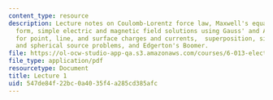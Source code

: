 ```yaml
---
content_type: resource
description: Lecture notes on Coulomb-Lorentz force law, Maxwell's equations in integral
  form, simple electric and magnetic field solutions using Gauss' and Ampere's laws
  for point, line, and surface charges and currents,  superposition, simple cylindrical
  and spherical source problems, and Edgerton's Boomer.
file: https://ol-ocw-studio-app-qa.s3.amazonaws.com/courses/6-013-electromagnetics-and-applications-fall-2005/547de84f22bc0a4035f4a285cd385afc_lec1.pdf
file_type: application/pdf
resourcetype: Document
title: Lecture 1
uid: 547de84f-22bc-0a40-35f4-a285cd385afc
---
```

